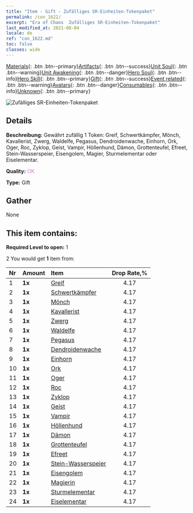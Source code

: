 ```yaml
---
title: "Item - Gift - Zufälliges SR-Einheiten-Tokenpaket"
permalink: /con_1622/
excerpt: "Era of Chaos  Zufälliges SR-Einheiten-Tokenpaket"
last_modified_at: 2021-08-04
locale: de
ref: "con_1622.md"
toc: false
classes: wide
---
```

 [Materials](/ItemsDE/){: .btn .btn--primary}[Artifacts](/ItemsDE/Artifacts/){: .btn .btn--success}[Unit Soul](/ItemsDE/UnitSoul/){: .btn .btn--warning}[Unit Awakening](/ItemsDE/UnitAwakening/){: .btn .btn--danger}[Hero Soul](/ItemsDE/HeroSoul/){: .btn .btn--info}[Hero Skill](/ItemsDE/HeroSkill/){: .btn .btn--primary}[Gift](/ItemsDE/Gift/){: .btn .btn--success}[Event related](/ItemsDE/Events/){: .btn .btn--warning}[Avatars](/ItemsDE/Avatars/){: .btn .btn--danger}[Consumables](/ItemsDE/Consumables/){: .btn .btn--info}[Unknown](/ItemsDE/Unknown/){: .btn .btn--primary}

 ![Zufälliges SR-Einheiten-Tokenpaket](/images/t/i_907238.png)

## Details
 **Beschreibung:** Gewährt zufällig 1 Token: Greif, Schwertkämpfer, Mönch, Kavallerist, Zwerg, Waldelfe, Pegasus, Dendroidenwache, Einhorn, Ork, Oger, Roc, Zyklop, Geist, Vampir, Höllenhund, Dämon, Grottenteufel, Efreet, Stein-Wasserspeier, Eisengolem, Magier, Sturmelementar oder Eiselementar.

 **Quality:** <span style="color: #DA70D6">OK</span>

 **Type:** Gift

## Gather

  None

## This item contains:

 **Required Level to open:** 1

 2 You would get **1** item  from:

  | Nr | Amount |     Item    | Drop Rate,% |
  |:---|:-------|:------------|:---------:|
  | 1 |  **1x** | [Greif](/ItemsDE/unt_192/) | 4.17 | 
  | 2 |  **1x** | [Schwertkämpfer](/ItemsDE/unt_193/) | 4.17 | 
  | 3 |  **1x** | [Mönch](/ItemsDE/unt_194/) | 4.17 | 
  | 4 |  **1x** | [Kavallerist](/ItemsDE/unt_195/) | 4.17 | 
  | 5 |  **1x** | [Zwerg](/ItemsDE/unt_200/) | 4.17 | 
  | 6 |  **1x** | [Waldelfe](/ItemsDE/unt_201/) | 4.17 | 
  | 7 |  **1x** | [Pegasus](/ItemsDE/unt_202/) | 4.17 | 
  | 8 |  **1x** | [Dendroidenwache](/ItemsDE/unt_203/) | 4.17 | 
  | 9 |  **1x** | [Einhorn](/ItemsDE/unt_204/) | 4.17 | 
  | 10 |  **1x** | [Ork](/ItemsDE/unt_219/) | 4.17 | 
  | 11 |  **1x** | [Oger](/ItemsDE/unt_220/) | 4.17 | 
  | 12 |  **1x** | [Roc](/ItemsDE/unt_221/) | 4.17 | 
  | 13 |  **1x** | [Zyklop](/ItemsDE/unt_222/) | 4.17 | 
  | 14 |  **1x** | [Geist](/ItemsDE/unt_210/) | 4.17 | 
  | 15 |  **1x** | [Vampir](/ItemsDE/unt_211/) | 4.17 | 
  | 16 |  **1x** | [Höllenhund](/ItemsDE/unt_228/) | 4.17 | 
  | 17 |  **1x** | [Dämon](/ItemsDE/unt_229/) | 4.17 | 
  | 18 |  **1x** | [Grottenteufel](/ItemsDE/unt_230/) | 4.17 | 
  | 19 |  **1x** | [Efreet](/ItemsDE/unt_231/) | 4.17 | 
  | 20 |  **1x** | [Stein-Wasserspeier](/ItemsDE/unt_236/) | 4.17 | 
  | 21 |  **1x** | [Eisengolem](/ItemsDE/unt_237/) | 4.17 | 
  | 22 |  **1x** | [Magierin](/ItemsDE/unt_238/) | 4.17 | 
  | 23 |  **1x** | [Sturmelementar](/ItemsDE/unt_263/) | 4.17 | 
  | 24 |  **1x** | [Eiselementar](/ItemsDE/unt_264/) | 4.17 | 
